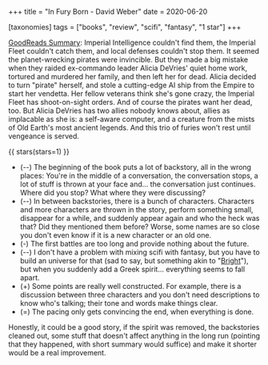 +++
title = "In Fury Born - David Weber"
date = 2020-06-20

[taxonomies]
tags = ["books", "review", "scifi", "fantasy", "1 star"]
+++

[GoodReads Summary](https://www.goodreads.com/book/show/130528.In_Fury_Born):
Imperial Intelligence couldn't find them, the Imperial Fleet couldn't catch
them, and local defenses couldn't stop them. It seemed the planet-wrecking
pirates were invincible. But they made a big mistake when they raided
ex-commando leader Alicia DeVries' quiet home work, tortured and murdered her
family, and then left her for dead. Alicia decided to turn "pirate" herself,
and stole a cutting-edge AI ship from the Empire to start her vendetta. Her
fellow veterans think she's gone crazy, the Imperial Fleet has shoot-on-sight
orders. And of course the pirates want her dead, too. But Alicia DeVries has
two allies nobody knows about, allies as implacable as she is: a self-aware
computer, and a creature from the mists of Old Earth's most ancient legends.
And this trio of furies won't rest until vengeance is served.

<!-- more -->

{{ stars(stars=1) }}

- (--) The beginning of the book puts a lot of backstory, all in the wrong
	places: You're in the middle of a conversation, the conversation stops, a
	lot of stuff is thrown at your face and... the conversation just
	continues. Where did you stop? What where they were discussing?
- (--) In between backstories, there is a bunch of characters. Characters and
	more characters are thrown in the story, perform something small,
	disappear for a while, and suddenly appear again and who the heck was
	that? Did they mentioned them before? Worse, some names are so close you
	don't even know if it is a new character or an old one.
- (-) The first battles are too long and provide nothing about the future.
- (--) I don't have a problem with mixing scifi with fantasy,
	but you have to build an universe for that (sad to say, but something akin
	to "[Bright](https://www.imdb.com/title/tt5519340/?ref_=fn_al_tt_1)"), but
	when you suddenly add a Greek spirit... everything seems to fall apart.
- (+) Some points are really well constructed. For example, there is a
	discussion between three characters and you don't need descriptions to
	know who's talking; their tone and words make things clear.
- (=) The pacing only gets convincing the end, when everything is done.

Honestly, it could be a good story, if the spirit was removed, the backstories
cleaned out, some stuff that doesn't affect anything in the long run (pointing
that they happened, with short summary would suffice) and make it shorter
would be a real improvement.
